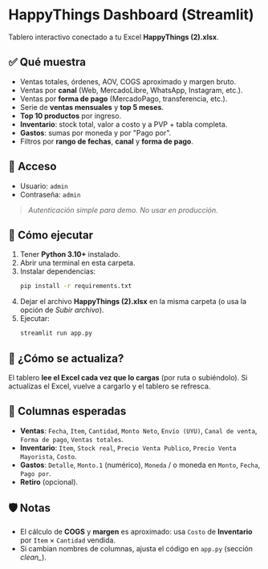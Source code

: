 
# HappyThings Dashboard (Streamlit)

Tablero interactivo conectado a tu Excel **HappyThings (2).xlsx**.

## ✅ Qué muestra
- Ventas totales, órdenes, AOV, COGS aproximado y margen bruto.
- Ventas por **canal** (Web, MercadoLibre, WhatsApp, Instagram, etc.).
- Ventas por **forma de pago** (MercadoPago, transferencia, etc.).
- Serie de **ventas mensuales** y **top 5 meses**.
- **Top 10 productos** por ingreso.
- **Inventario**: stock total, valor a costo y a PVP + tabla completa.
- **Gastos**: sumas por moneda y por "Pago por".
- Filtros por **rango de fechas**, **canal** y **forma de pago**.

## 🔐 Acceso
- Usuario: `admin`
- Contraseña: `admin`
> *Autenticación simple para demo. No usar en producción.*

## 🚀 Cómo ejecutar
1. Tener **Python 3.10+** instalado.
2. Abrir una terminal en esta carpeta.
3. Instalar dependencias:
   ```bash
   pip install -r requirements.txt
   ```
4. Dejar el archivo **HappyThings (2).xlsx** en la misma carpeta (o usa la opción de *Subir archivo*).
5. Ejecutar:
   ```bash
   streamlit run app.py
   ```

## 🔄 ¿Cómo se actualiza?
El tablero **lee el Excel cada vez que lo cargas** (por ruta o subiéndolo). Si actualizas el Excel, vuelve a cargarlo y el tablero se refresca.

## 🧩 Columnas esperadas
- **Ventas**: `Fecha`, `Item`, `Cantidad`, `Monto Neto`, `Envío (UYU)`, `Canal de venta`, `Forma de pago`, `Ventas totales`.
- **Inventario**: `Item`, `Stock real`, `Precio Venta Publico`, `Precio Venta Mayorista`, `Costo`.
- **Gastos**: `Detalle`, `Monto.1` (numérico), `Moneda` / o moneda en `Monto`, `Fecha`, `Pago por`.
- **Retiro** (opcional).

## 🛡️ Notas
- El cálculo de **COGS** y **margen** es aproximado: usa `Costo` de **Inventario** por `Item` × `Cantidad` vendida.
- Si cambian nombres de columnas, ajusta el código en `app.py` (sección *clean_*).
